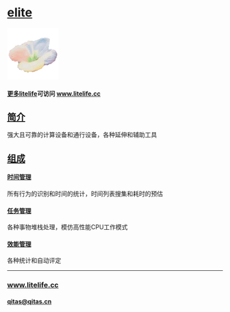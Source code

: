 ﻿# [elite](https://github.com/lite-life/elite) 

[![sites](litelife/litelife.png)](http://www.litelife.cc)

#### [更多litelife](https://github.com/lite-life/litelife)可访问 www.litelife.cc

## [简介](https://github.com/lite-life/elite/wiki) 

强大且可靠的计算设备和通行设备，各种延伸和辅助工具

## [组成](litelife/) 

#### [时间管理](litelife/) 

所有行为的识别和时间的统计，时间列表搜集和耗时的预估

#### [任务管理](litelife/) 

各种事物堆栈处理，模仿高性能CPU工作模式

#### [效能管理](litelife/) 

各种统计和自动评定

---

###  www.litelife.cc   
####  qitas@qitas.cn
